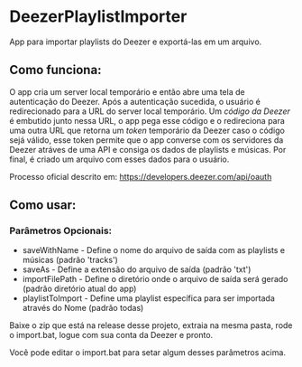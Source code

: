 # DeezerPlaylistImporter

App para importar playlists do Deezer e exportá-las em um arquivo.

## Como funciona:
O app cria um server local temporário e então abre uma tela de autenticação do Deezer. Após a autenticação sucedida, o usuário é redirecionado para a URL do server local temporário. Um *código da Deezer* é embutido junto nessa URL, o app pega esse código e o redireciona para uma outra URL que retorna um *token* temporário da Deezer caso o código sejá válido, esse token permite que o app converse com os servidores da Deezer atráves de uma API e consiga os dados de playlists e músicas. Por final, é criado um arquivo com esses dados para o usuário.

Processo oficial descrito em: https://developers.deezer.com/api/oauth

## Como usar:
### Parâmetros Opcionais:
* saveWithName - Define o nome do arquivo de saída com as playlists e músicas (padrão 'tracks')
* saveAs - Define a extensão do arquivo de saída (padrão 'txt')
* importFilePath - Define o diretório onde o arquivo de saída será gerado (padrão diretório atual do app)
* playlistToImport - Define uma playlist específica para ser importada através do Nome (padrão todas)

Baixe o zip que está na release desse projeto, extraia na mesma pasta, rode o import.bat, logue com sua conta da Deezer e pronto. 

Você pode editar o import.bat para setar algum desses parâmetros acima.
